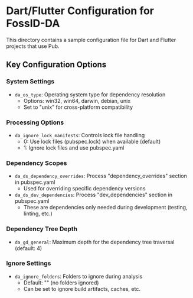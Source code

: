 # Dart/Flutter Configuration for FossID-DA

This directory contains a sample configuration file for Dart and Flutter projects that use Pub.

## Key Configuration Options

### System Settings
- `da_os_type`: Operating system type for dependency resolution
  - Options: win32, win64, darwin, debian, unix
  - Set to "unix" for cross-platform compatibility

### Processing Options
- `da_ignore_lock_manifests`: Controls lock file handling
  - 0: Use lock files (pubspec.lock) when available (default)
  - 1: Ignore lock files and use pubspec.yaml

### Dependency Scopes
- `da_ds_dependency_overrides`: Process "dependency_overrides" section in pubspec.yaml
  - Used for overriding specific dependency versions
- `da_ds_dev_dependencies`: Process "dev_dependencies" section in pubspec.yaml
  - These are dependencies only needed during development (testing, linting, etc.)

### Dependency Tree Depth
- `da_gd_general`: Maximum depth for the dependency tree traversal (default: 4)

### Ignore Settings
- `da_ignore_folders`: Folders to ignore during analysis
  - Default: "" (no folders ignored)
  - Can be set to ignore build artifacts, caches, etc. 